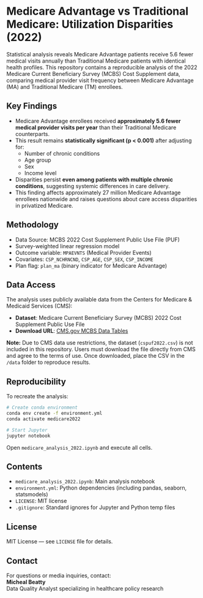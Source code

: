 # Medicare Advantage vs Traditional Medicare: Utilization Disparities (2022)

Statistical analysis reveals Medicare Advantage patients receive 5.6 fewer medical visits annually than Traditional Medicare patients with identical health profiles.
This repository contains a reproducible analysis of the 2022 Medicare Current Beneficiary Survey (MCBS) Cost Supplement data, comparing medical provider visit frequency between Medicare Advantage (MA) and Traditional Medicare (TM) enrollees.

## Key Findings
- Medicare Advantage enrollees received **approximately 5.6 fewer medical provider visits per year** than their Traditional Medicare counterparts.
- This result remains **statistically significant (p < 0.001)** after adjusting for:
  - Number of chronic conditions
  - Age group
  - Sex
  - Income level
- Disparities persist **even among patients with multiple chronic conditions**, suggesting systemic differences in care delivery.
- This finding affects approximately 27 million Medicare Advantage enrollees nationwide and raises questions about care access disparities in privatized Medicare.

## Methodology
- Data Source: MCBS 2022 Cost Supplement Public Use File (PUF)
- Survey-weighted linear regression model
- Outcome variable: `MPAEVNTS` (Medical Provider Events)
- Covariates: `CSP_NCHRNCND`, `CSP_AGE`, `CSP_SEX`, `CSP_INCOME`
- Plan flag: `plan_ma` (binary indicator for Medicare Advantage)

## Data Access
The analysis uses publicly available data from the Centers for Medicare & Medicaid Services (CMS):

- **Dataset**: Medicare Current Beneficiary Survey (MCBS) 2022 Cost Supplement Public Use File  
- **Download URL**: [CMS.gov MCBS Data Tables](https://www.cms.gov/Research-Statistics-Data-and-Systems/Research/MCBS/Data-Tables)

**Note:** Due to CMS data use restrictions, the dataset (`cspuf2022.csv`) is not included in this repository. Users must download the file directly from CMS and agree to the terms of use. Once downloaded, place the CSV in the `/data` folder to reproduce results.

## Reproducibility
To recreate the analysis:

```bash
# Create conda environment
conda env create -f environment.yml
conda activate medicare2022

# Start Jupyter
jupyter notebook
```

Open `medicare_analysis_2022.ipynb` and execute all cells.

## Contents
- `medicare_analysis_2022.ipynb`: Main analysis notebook
- `environment.yml`: Python dependencies (including pandas, seaborn, statsmodels)
- `LICENSE`: MIT license
- `.gitignore`: Standard ignores for Jupyter and Python temp files

## License
MIT License — see `LICENSE` file for details.

## Contact
For questions or media inquiries, contact:  
**Micheal Beatty**  
Data Quality Analyst specializing in healthcare policy research
